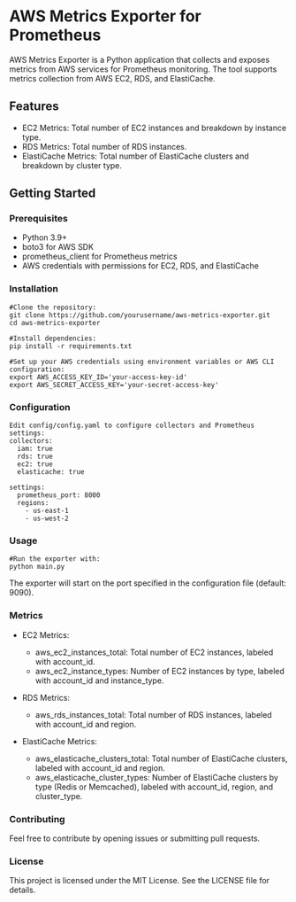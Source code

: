 # AWS Metrics Exporter for Prometheus

AWS Metrics Exporter is a Python application that collects and exposes metrics from AWS services for Prometheus monitoring. The tool supports metrics collection from AWS EC2, RDS, and ElastiCache.

## Features

- EC2 Metrics: Total number of EC2 instances and breakdown by instance type.
- RDS Metrics: Total number of RDS instances.
- ElastiCache Metrics: Total number of ElastiCache clusters and breakdown by cluster type.

## Getting Started

### Prerequisites

- Python 3.9+
- boto3 for AWS SDK
- prometheus_client for Prometheus metrics
- AWS credentials with permissions for EC2, RDS, and ElastiCache

### Installation
```
#Clone the repository:
git clone https://github.com/yourusername/aws-metrics-exporter.git
cd aws-metrics-exporter

#Install dependencies:
pip install -r requirements.txt

#Set up your AWS credentials using environment variables or AWS CLI configuration:
export AWS_ACCESS_KEY_ID='your-access-key-id'
export AWS_SECRET_ACCESS_KEY='your-secret-access-key'
```
### Configuration
```
Edit config/config.yaml to configure collectors and Prometheus settings:
collectors:
  iam: true
  rds: true
  ec2: true
  elasticache: true

settings:
  prometheus_port: 8000
  regions:
    - us-east-1
    - us-west-2
```

### Usage
```
#Run the exporter with:
python main.py
```

The exporter will start on the port specified in the configuration file (default: 9090).

### Metrics

- EC2 Metrics:
  - aws_ec2_instances_total: Total number of EC2 instances, labeled with account_id.
  - aws_ec2_instance_types: Number of EC2 instances by type, labeled with account_id and instance_type.

- RDS Metrics:
  - aws_rds_instances_total: Total number of RDS instances, labeled with account_id and region.

- ElastiCache Metrics:
  - aws_elasticache_clusters_total: Total number of ElastiCache clusters, labeled with account_id and region.
  - aws_elasticache_cluster_types: Number of ElastiCache clusters by type (Redis or Memcached), labeled with account_id, region, and cluster_type.

### Contributing
Feel free to contribute by opening issues or submitting pull requests.

### License
This project is licensed under the MIT License. See the LICENSE file for details.
